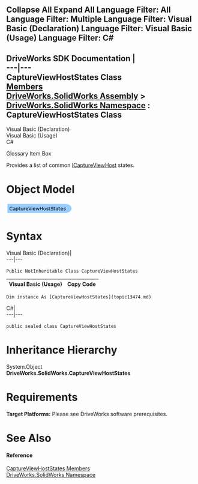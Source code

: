 Collapse All Expand All Language Filter: All  Language Filter: Multiple  Language Filter: Visual Basic (Declaration) Language Filter: Visual Basic (Usage) Language Filter: C#  
---  
DriveWorks SDK Documentation  |   
---|---  
CaptureViewHostStates Class   
[Members](topic13475.md)   
[DriveWorks.SolidWorks Assembly](topic13342.md) > [DriveWorks.SolidWorks Namespace](topic13345.md) : CaptureViewHostStates Class  
---  
  
Visual Basic (Declaration)    
Visual Basic (Usage)    
C# 

Glossary Item Box

Provides a list of common [ICaptureViewHost](topic13363.md) states. 

# Object Model

![](dotnetdiagramimages/image729.png)

# Syntax

Visual Basic (Declaration)|   
---|---  
      
    
    Public NotInheritable Class CaptureViewHostStates   
  
Visual Basic (Usage)| Copy Code  
---|---  
      
    
    Dim instance As [CaptureViewHostStates](topic13474.md)  
  
C#|   
---|---  
      
    
    public sealed class CaptureViewHostStates   
  
# Inheritance Hierarchy

System.Object  
**DriveWorks.SolidWorks.CaptureViewHostStates**  


# Requirements

**Target Platforms:** Please see DriveWorks software prerequisites.

# See Also

#### Reference

[CaptureViewHostStates Members](topic13475.md)   
[DriveWorks.SolidWorks Namespace](topic13345.md)


